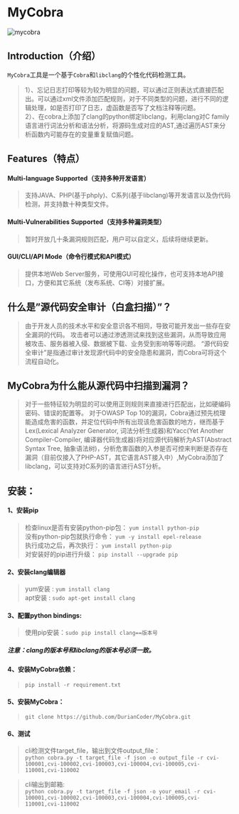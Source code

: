 # MyCobra
![mycobra](https://github.com/DurianCoder/MyCobra/blob/master/docs/cmd.png "mycobra文档")
## Introduction（介绍）
  `MyCobra`工具是一个基于`Cobra`和`libclang`的个性化代码检测工具。 
> 1）、忘记日志打印等较为较为明显的问题，可以通过正则表达式直接匹配出。可以通过xml文件添加匹配规则，对于不同类型的问题，进行不同的逻辑处理，如是否打印了日志，虚函数是否写了文档注释等问题。</br>
> 2）、在cobra上添加了clang的python绑定libclang，利用clang对C family 语言进行词法分析和语法分析，将源码生成对应的AST,通过遍历AST来分析函数内可能存在的变量重复赋值问题。
        
## Features（特点）

#### Multi-language Supported（支持多种开发语言）
> 支持JAVA、PHP(基于phply)、C系列(基于libclang)等开发语言以及伪代码检测，并支持数十种类型文件。

#### Multi-Vulnerabilities Supported（支持多种漏洞类型）
> 暂时开放几十条漏洞规则匹配，用户可以自定义，后续将继续更新。

#### GUI/CLI/API Mode（命令行模式和API模式）
> 提供本地Web Server服务，可使用GUI可视化操作，也可支持本地API接口，方便和其它系统（发布系统、CI等）对接扩展。

## 什么是”源代码安全审计（白盒扫描）”？
>  由于开发人员的技术水平和安全意识各不相同，导致可能开发出一些存在安全漏洞的代码。 攻击者可以通过渗透测试来找到这些漏洞，从而导致应用被攻击、服务器被入侵、数据被下载、业务受到影响等等问题。 “源代码安全审计”是指通过审计发现源代码中的安全隐患和漏洞，而Cobra可将这个流程自动化。

## MyCobra为什么能从源代码中扫描到漏洞？
> 对于一些特征较为明显的可以使用正则规则来直接进行匹配出，比如硬编码密码、错误的配置等。 对于OWASP Top 10的漏洞，Cobra通过预先梳理能造成危害的函数，并定位代码中所有出现该危害函数的地方，继而基于Lex(Lexical Analyzer Generator, 词法分析生成器)和Yacc(Yet Another Compiler-Compiler, 编译器代码生成器)将对应源代码解析为AST(Abstract Syntax Tree, 抽象语法树)，分析危害函数的入参是否可控来判断是否存在漏洞（目前仅接入了PHP-AST，其它语言AST接入中）,MyCobra添加了libclang，可以支持对C系列的语言进行AST分析。

## 安装：
#### 1、安装pip
> 检查linux是否有安装python-pip包：   `yum install python-pip` </br>
> 没有python-pip包就执行命令：     `yum -y install epel-release` </br>
> 执行成功之后，再次执行：     `yum install python-pip` </br>
> 对安装好的pip进行升级：     `pip install --upgrade pip`
    
#### 2、安装clang编辑器
> yum安装 :    `yum install clang`  </br>
> apt安装 :      `sudo apt-get install clang`

#### 3、配置python bindings:
> 使用pip安装：`sudo pip install clang==版本号`
##### 注意：clang的版本号和libclang的版本号必须一致。

#### 4、安装MyCobra依赖：
> `pip install -r requirement.txt`

#### 5、安装MyCobra：
> `git clone https://github.com/DurianCoder/MyCobra.git`

#### 6、测试
> cli检测文件target_file，输出到文件output_file：</br>
    `python cobra.py -t target_file -f json -o output_file -r cvi-100001,cvi-100002,cvi-100003,cvi-100004,cvi-100005,cvi-110001,cvi-110002` </br>

> cli输出到邮箱:</br>
    `python cobra.py -t target_file -f json -o your_email -r cvi-100001,cvi-100002,cvi-100003,cvi-100004,cvi-100005,cvi-110001,cvi-110002`
